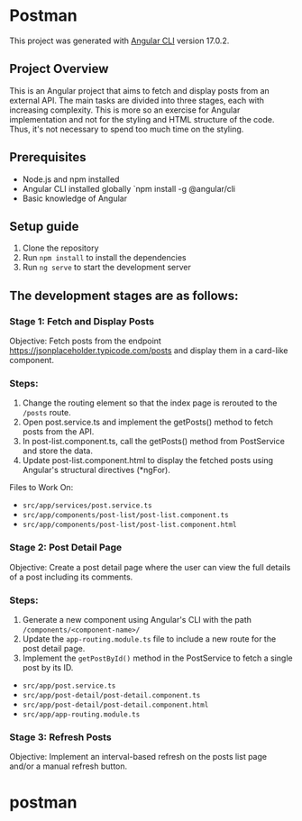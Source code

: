 # Postman

This project was generated with [Angular CLI](https://github.com/angular/angular-cli) version 17.0.2.

## Project Overview

This is an Angular project that aims to fetch and display posts from an external API. 
The main tasks are divided into three stages, each with increasing complexity. 
This is more so an exercise for Angular implementation and not for the styling and 
HTML structure of the code. Thus, it's not necessary to spend too much time on the styling.

## Prerequisites
- Node.js and npm installed
- Angular CLI installed globally `npm install -g @angular/cli
- Basic knowledge of Angular

## Setup guide
1. Clone the repository
2. Run `npm install` to install the dependencies
3. Run `ng serve` to start the development server


## The development stages are as follows:

### Stage 1: Fetch and Display Posts

Objective: Fetch posts from the endpoint https://jsonplaceholder.typicode.com/posts and display them in a card-like component.

### Steps:

1. Change the routing element so that the index page is rerouted to the `/posts` route.
2. Open post.service.ts and implement the getPosts() method to fetch posts from the API.
3. In post-list.component.ts, call the getPosts() method from PostService and store the data.
4. Update post-list.component.html to display the fetched posts using Angular's structural directives (*ngFor).


Files to Work On:

- `src/app/services/post.service.ts`
- `src/app/components/post-list/post-list.component.ts`
- `src/app/components/post-list/post-list.component.html`

### Stage 2: Post Detail Page

Objective: Create a post detail page where the user can view the full details of a post including its comments.

### Steps:
1. Generate a new component using Angular's CLI with the path `/components/<component-name>/`
2. Update the `app-routing.module.ts` file to include a new route for the post detail page.
3. Implement the `getPostById()` method in the PostService to fetch a single post by its ID.

- `src/app/post.service.ts`
- `src/app/post-detail/post-detail.component.ts`
- `src/app/post-detail/post-detail.component.html`
- `src/app/app-routing.module.ts`

### Stage 3: Refresh Posts

Objective: Implement an interval-based refresh on the posts list page and/or a manual refresh button.
# postman
